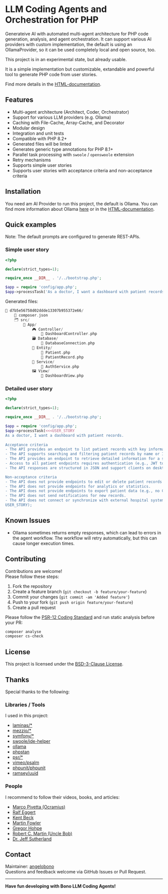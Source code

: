 # LLM Coding Agents and Orchestration for PHP

Generateive AI with automated multi-agent architecture for PHP code generation,
analysis, and agent orchestration. It can support various AI providers with custom
implementation, the default is using an OllamaProvider, so it can be used
completely local and open source, too.

This project is in an experimental state, but already usable.

It is a simple implementation but customizable, extandable and powerful tool to
generate PHP code from user stories.

Find more details in the [HTML-documentation](https://angelobono.github.io/bono-llm-coding-agents/).

## Features

- Multi-agent architecture (Architect, Coder, Orchestrator)
- Support for various LLM providers (e\.g\. Ollama)
- Caching with File\-Cache, Array\-Cache, and Decorator
- Modular design
- Integration and unit tests
- Compatible with PHP 8\.2\+
- Generated files will be linted
- Generates generic type annotations for PHP 8\.1\+
- Parallel task processing with `swoole` / `openswoole` extension
- Retry mechanisms
- Supports simple user stories
- Supports user stories with acceptance criteria and non-acceptance criteria

## Installation

You need am AI Provider to run this project, the default is Ollama.
You can find more information about Ollama [here](https://ollama.com/)
or in the [HTML-documentation](https://angelobono.github.io/bono-llm-coding-agents/).

## Quick examples

Note: The default prompts are configured to generate REST-APIs.

### Simple user story

```php
<?php

declare(strict_types=1);

require_once __DIR__ . '/../bootstrap.php';

$app = require 'config/app.php';
$app->processTask('As a doctor, I want a dashboard with patient records.');
```

Generated files:

```php
📂 d7b5e56758d02ddde13307b955372e66/
    📄 composer.json
    🗂️ src/
        📂 App/
            🎮 Controller/
                📄 DashboardController.php
            🗃️ Database/
                📄 DatabaseConnection.php
            📂 Entity/
                📄 Patient.php
                📄 PatientRecord.php
            🔧 Service/
                📄 AuthService.php
            🖼️ View/
                📄 DashboardView.php
```

### Detailed user story

```php
<?php

declare(strict_types=1);

require_once __DIR__ . '/../bootstrap.php';

$app = require 'config/app.php';
$app->processTask(<<<USER_STORY
As a doctor, I want a dashboard with patient records.
            
Acceptance criteria
- The API provides an endpoint to list patient records with key information (GET /api/patients returns name, ID, diagnosis).
- The API supports searching and filtering patient records by name or ID via query parameters (GET /api/patients?name=...&id=...).
- The API provides an endpoint to retrieve detailed information for a single patient (GET /api/patients/{id}).
- Access to all patient endpoints requires authentication (e.g., JWT token).
- The API responses are structured in JSON and support clients on desktop and tablet.

Non-acceptance criteria
- The API does not provide endpoints to edit or delete patient records (PUT, DELETE are not available).
- The API does not provide endpoints for analytics or statistics.
- The API does not provide endpoints to export patient data (e.g., no CSV/PDF export).
- The API does not send notifications for new records.
- The API does not connect or synchronize with external hospital systems.
USER_STORY);
```

## Known Issues

- Ollama sometimes returns empty responses, which can lead to errors in the agent workflow. The
  workflow will retry automatically, but this can cause longer execution times.

## Contributing

Contributions are welcome!  
Please follow these steps:

1. Fork the repository
2. Create a feature branch (`git checkout -b feature/your-feature`)
3. Commit your changes (`git commit -am 'Added feature'`)
4. Push to your fork (`git push origin feature/your-feature`)
5. Create a pull request

Please follow the [PSR\-12 Coding Standard](https://www.php-fig.org/psr/psr-12/) and run static
analysis before your PR:

```bash
composer analyse
composer cs-check
```

## License

This project is licensed under the [BSD-3-Clause License](LICENSE.md).

## Thanks

Special thanks to the following:

### Libraries / Tools

I used in this project:

- [laminas/*](https://laminas.dev/)
- [mezzio/*](https://mezzio.dev/)
- [symfony/*](https://symfony.com/)
- [swoole/ide-helper](https://github.com/swoole/ide-helper)
- [ollama](https://ollama.com/)
- [phpstan](https://phpstan.org/)
- [psr/*](https://www.php-fig.org/)
- [vimeo/psalm](https://github.com/vimeo/psalm)
- [phpunit/phpunit](https://github.com/phpunit/phpunit)
- [ramsey/uuid](https://github.com/ramsey/uuid)

### People

I recommend to follow their videos, books, and articles:

- [Marco Pivetta (Ocramius)](https://github.com/ocramius)
- [Ralf Eggert](https://github.com/ralfeggert)
- [Kent Beck](https://github.com/kentbeck)
- [Martin Fowler](https://github.com/martinfowler)
- [Gregor Hohpe](https://github.com/elit0451/EIPatterns)
- [Robert C. Martin (Uncle Bob)](https://github.com/unclebob)
- [Dr. Jeff Sutherland](https://github.com/scrumatscale/official-guide)

## Contact

Maintainer: [angelobono](https://github.com/angelobono)  
Questions and feedback welcome via GitHub Issues or Pull Request.

---

**Have fun developing with Bono LLM Coding Agents!**
